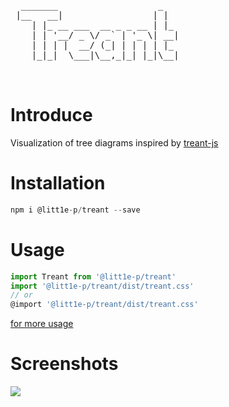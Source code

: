 <pre>
  _______                   _             
 |__   __|                 | |         
    | |_ __ ___  __ _ _ __ | |_ 
    | | '__/ _ \/ _` | '_ \| __|
    | | | |  __/ (_| | | | | |_       
    |_|_|  \___|\__,_|_| |_|\__| 
                                       
                                  
</pre>

# Introduce

Visualization of tree diagrams inspired by [treant-js](https://github.com/fperucic/treant-js)

# Installation

```js
npm i @litt1e-p/treant --save
```

# Usage

```js
import Treant from '@litt1e-p/treant'
import '@litt1e-p/treant/dist/treant.css'
// or 
@import '@litt1e-p/treant/dist/treant.css'
```
[for more usage](https://github.com/fperucic/treant-js/tree/master/examples) 

# Screenshots

![](https://github.com/litt1e-p/treant/raw/master/screenshots/1.png)
